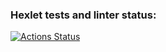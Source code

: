 ### Hexlet tests and linter status:
[![Actions Status](https://github.com/pechaaa/frontend-project-46/workflows/hexlet-check/badge.svg)](https://github.com/pechaaa/frontend-project-46/actions)